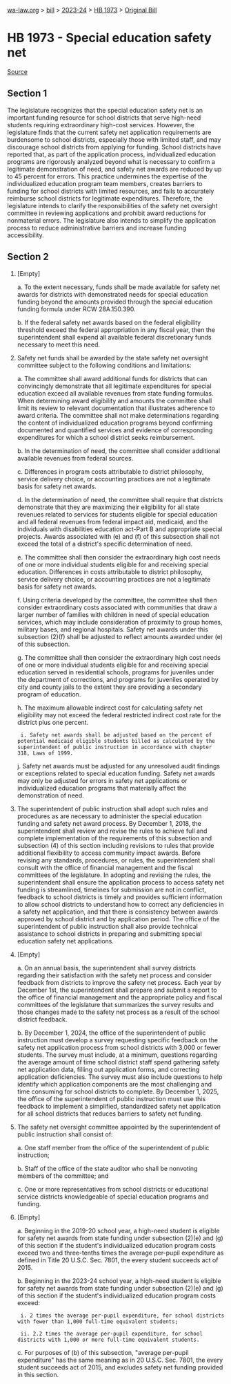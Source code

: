 [wa-law.org](/) > [bill](/bill/) > [2023-24](/bill/2023-24/) > [HB 1973](/bill/2023-24/hb/1973/) > [Original Bill](/bill/2023-24/hb/1973/1/)

# HB 1973 - Special education safety net

[Source](http://lawfilesext.leg.wa.gov/biennium/2023-24/Pdf/Bills/House%20Bills/1973.pdf)

## Section 1
The legislature recognizes that the special education safety net is an important funding resource for school districts that serve high-need students requiring extraordinary high-cost services. However, the legislature finds that the current safety net application requirements are burdensome to school districts, especially those with limited staff, and may discourage school districts from applying for funding. School districts have reported that, as part of the application process, individualized education programs are rigorously analyzed beyond what is necessary to confirm a legitimate demonstration of need, and safety net awards are reduced by up to 45 percent for errors. This practice undermines the expertise of the individualized education program team members, creates barriers to funding for school districts with limited resources, and fails to accurately reimburse school districts for legitimate expenditures. Therefore, the legislature intends to clarify the responsibilities of the safety net oversight committee in reviewing applications and prohibit award reductions for nonmaterial errors. The legislature also intends to simplify the application process to reduce administrative barriers and increase funding accessibility.

## Section 2
1. [Empty]

    a. To the extent necessary, funds shall be made available for safety net awards for districts with demonstrated needs for special education funding beyond the amounts provided through the special education funding formula under RCW 28A.150.390.

    b. If the federal safety net awards based on the federal eligibility threshold exceed the federal appropriation in any fiscal year, then the superintendent shall expend all available federal discretionary funds necessary to meet this need.

2. Safety net funds shall be awarded by the state safety net oversight committee subject to the following conditions and limitations:

    a. The committee shall award additional funds for districts that can convincingly demonstrate that all legitimate expenditures for special education exceed all available revenues from state funding formulas. When determining award eligibility and amounts the committee shall limit its review to relevant documentation that illustrates adherence to award criteria. The committee shall not make determinations regarding the content of individualized education programs beyond confirming documented and quantified services and evidence of corresponding expenditures for which a school district seeks reimbursement.

    b. In the determination of need, the committee shall consider additional available revenues from federal sources.

    c. Differences in program costs attributable to district philosophy, service delivery choice, or accounting practices are not a legitimate basis for safety net awards.

    d. In the determination of need, the committee shall require that districts demonstrate that they are maximizing their eligibility for all state revenues related to services for students eligible for special education and all federal revenues from federal impact aid, medicaid, and the individuals with disabilities education act-Part B and appropriate special projects. Awards associated with (e) and (f) of this subsection shall not exceed the total of a district's specific determination of need.

    e. The committee shall then consider the extraordinary high cost needs of one or more individual students eligible for and receiving special education. Differences in costs attributable to district philosophy, service delivery choice, or accounting practices are not a legitimate basis for safety net awards.

    f. Using criteria developed by the committee, the committee shall then consider extraordinary costs associated with communities that draw a larger number of families with children in need of special education services, which may include consideration of proximity to group homes, military bases, and regional hospitals. Safety net awards under this subsection (2)(f) shall be adjusted to reflect amounts awarded under (e) of this subsection.

    g. The committee shall then consider the extraordinary high cost needs of one or more individual students eligible for and receiving special education served in residential schools, programs for juveniles under the department of corrections, and programs for juveniles operated by city and county jails to the extent they are providing a secondary program of education.

    h. The maximum allowable indirect cost for calculating safety net eligibility may not exceed the federal restricted indirect cost rate for the district plus one percent.

        i. Safety net awards shall be adjusted based on the percent of potential medicaid eligible students billed as calculated by the superintendent of public instruction in accordance with chapter 318, Laws of 1999.

    j. Safety net awards must be adjusted for any unresolved audit findings or exceptions related to special education funding. Safety net awards may only be adjusted for errors in safety net applications or individualized education programs that materially affect the demonstration of need.

3. The superintendent of public instruction shall adopt such rules and procedures as are necessary to administer the special education funding and safety net award process. By December 1, 2018, the superintendent shall review and revise the rules to achieve full and complete implementation of the requirements of this subsection and subsection (4) of this section including revisions to rules that provide additional flexibility to access community impact awards. Before revising any standards, procedures, or rules, the superintendent shall consult with the office of financial management and the fiscal committees of the legislature. In adopting and revising the rules, the superintendent shall ensure the application process to access safety net funding is streamlined, timelines for submission are not in conflict, feedback to school districts is timely and provides sufficient information to allow school districts to understand how to correct any deficiencies in a safety net application, and that there is consistency between awards approved by school district and by application period. The office of the superintendent of public instruction shall also provide technical assistance to school districts in preparing and submitting special education safety net applications.

4. [Empty]

    a. On an annual basis, the superintendent shall survey districts regarding their satisfaction with the safety net process and consider feedback from districts to improve the safety net process. Each year by December 1st, the superintendent shall prepare and submit a report to the office of financial management and the appropriate policy and fiscal committees of the legislature that summarizes the survey results and those changes made to the safety net process as a result of the school district feedback.

    b. By December 1, 2024, the office of the superintendent of public instruction must develop a survey requesting specific feedback on the safety net application process from school districts with 3,000 or fewer students. The survey must include, at a minimum, questions regarding the average amount of time school district staff spend gathering safety net application data, filling out application forms, and correcting application deficiencies. The survey must also include questions to help identify which application components are the most challenging and time consuming for school districts to complete. By December 1, 2025, the office of the superintendent of public instruction must use this feedback to implement a simplified, standardized safety net application for all school districts that reduces barriers to safety net funding.

5. The safety net oversight committee appointed by the superintendent of public instruction shall consist of:

    a. One staff member from the office of the superintendent of public instruction;

    b. Staff of the office of the state auditor who shall be nonvoting members of the committee; and

    c. One or more representatives from school districts or educational service districts knowledgeable of special education programs and funding.

6. [Empty]

    a. Beginning in the 2019-20 school year, a high-need student is eligible for safety net awards from state funding under subsection (2)(e) and (g) of this section if the student's individualized education program costs exceed two and three-tenths times the average per-pupil expenditure as defined in Title 20 U.S.C. Sec. 7801, the every student succeeds act of 2015.

    b. Beginning in the 2023-24 school year, a high-need student is eligible for safety net awards from state funding under subsection (2)(e) and (g) of this section if the student's individualized education program costs exceed:

        i. 2 times the average per-pupil expenditure, for school districts with fewer than 1,000 full-time equivalent students;

        ii. 2.2 times the average per-pupil expenditure, for school districts with 1,000 or more full-time equivalent students.

    c. For purposes of (b) of this subsection, "average per-pupil expenditure" has the same meaning as in 20 U.S.C. Sec. 7801, the every student succeeds act of 2015, and excludes safety net funding provided in this section.
